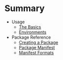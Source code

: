 # Summary

- Usage
    - [The Basics](./basics.md)
    - [Environments](./env.md)
- Package Reference
    - [Creating a Package](./create.md)
    - [Package Manifest](./manifest.md)
    - [Manifest Formats](./formats.md)